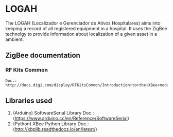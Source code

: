 # LOGAH
The LOGAH (Localizador e Gerenciador de Ativos Hospitalares) aims into keeping a record of all 
registered equipment in a hospital. It uses the ZigBee technolgy to provide information about 
localization of a given asset in a ambient. 

## ZigBee documentation
 ### RF Kits Common
    Doc.: http://docs.digi.com/display/RFKitsCommon/Introduction+to+the+XBee+modules
## Libraries used
 1. (Arduino) SoftwareSerial Library
    Doc.: (https://www.arduino.cc/en/Reference/SoftwareSerial)
 2. (Python) XBee Python Library
    Doc.: (http://xbplib.readthedocs.io/en/latest/)


